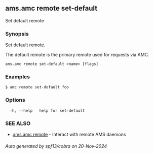## ams.amc remote set-default

Set default remote

### Synopsis

Set default remote.

The default remote is the primary remote used for requests via AMC.


```
ams.amc remote set-default <name> [flags]
```

### Examples

```
$ amc remote set-default foo
```

### Options

```
  -h, --help   help for set-default
```

### SEE ALSO

* [ams.amc remote](ams.amc_remote.md)	 - Interact with remote AMS daemons

###### Auto generated by spf13/cobra on 20-Nov-2024
